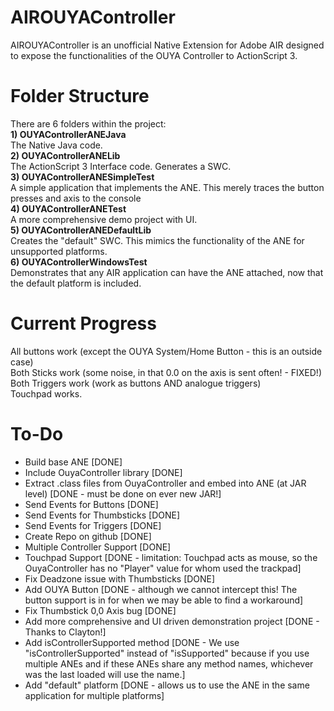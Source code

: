 AIROUYAController
=================

AIROUYAController is an unofficial Native Extension for Adobe AIR designed to expose the functionalities of the OUYA Controller to ActionScript 3.

Folder Structure
================

There are 6 folders within the project:
<BR><B>1) OUYAControllerANEJava</B>
<BR>The Native Java code.
<BR><B>2) OUYAControllerANELib</B>
<BR>The ActionScript 3 Interface code.  Generates a SWC.
<BR><B>3) OUYAControllerANESimpleTest</B>
<BR>A simple application that implements the ANE.  This merely traces the button presses and axis to the console
<BR><B>4) OUYAControllerANETest</B>
<BR>A more comprehensive demo project with UI.
<BR><B>5) OUYAControllerANEDefaultLib</B>
<BR>Creates the "default" SWC.  This mimics the functionality of the ANE for unsupported platforms.
<BR><B>6) OUYAControllerWindowsTest</B>
<BR>Demonstrates that any AIR application can have the ANE attached, now that the default platform is included.

Current Progress
================

All buttons work (except the OUYA System/Home Button - this is an outside case)
<BR>Both Sticks work (some noise, in that 0.0 on the axis is sent often! - FIXED!)
<BR>Both Triggers work (work as buttons AND analogue triggers)
<BR>Touchpad works.

To-Do
=====

* Build base ANE [DONE]
* Include OuyaController library [DONE]
* Extract .class files from OuyaController and embed into ANE (at JAR level) [DONE - must be done on ever new JAR!]
* Send Events for Buttons [DONE]
* Send Events for Thumbsticks [DONE]
* Send Events for Triggers [DONE]
* Create Repo on github [DONE]
* Multiple Controller Support [DONE]
* Touchpad Support [DONE - limitation: Touchpad acts as mouse, so the OuyaController has no "Player" value for whom used the trackpad]
* Fix Deadzone issue with Thumbsticks [DONE]
* Add OUYA Button [DONE - although we cannot intercept this!  The button support is in for when we may be able to find a workaround]
* Fix Thumbstick 0,0 Axis bug [DONE]
* Add more comprehensive and UI driven demonstration project [DONE - Thanks to Clayton!]
* Add isControllerSupported method [DONE - We use "isControllerSupported" instead of "isSupported" because if you use multiple ANEs and if these ANEs share any method names, whichever was the last loaded will use the name.]
* Add "default" platform [DONE - allows us to use the ANE in the same application for multiple platforms]